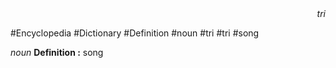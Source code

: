 
<div align="right"><i>tri</i></div>

#Encyclopedia #Dictionary #Definition #noun #tri #tri #song

*noun*
**Definition :** song
